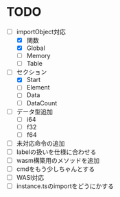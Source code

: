 # TODO

- [ ] importObject対応
  - [x] 関数
  - [x] Global
  - [ ] Memory
  - [ ] Table
- [ ] セクション
  - [x] Start
  - [ ] Element
  - [ ] Data
  - [ ] DataCount
- [ ] データ型追加
  - [ ] i64
  - [ ] f32
  - [ ] f64
- [ ] 未対応命令の追加
- [ ] labelの扱いを仕様に合わせる
- [ ] wasm構築用のメソッドを追加
- [ ] cmdをもう少しちゃんとする
- [ ] WASI対応
- [ ] instance.tsのimportをどうにかする
